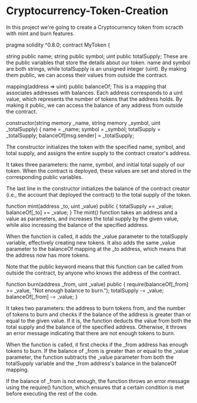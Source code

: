 # Cryptocurrency-Token-Creation

In this project we're going to create a Cryptocurrency token from scracth with mint and burn features. 

pragma solidity ^0.8.0;
contract MyToken {

string public name;
string public symbol;
uint public totalSupply;
These are the public variables that store the details about our token. name and symbol are both strings, while totalSupply is an unsigned integer (uint). By making them public, we can access their values from outside the contract.

mapping(address => uint) public balanceOf;
This is a mapping that associates addresses with balances. Each address corresponds to a uint value, which represents the number of tokens that the address holds. By making it public, we can access the balance of any address from outside the contract.

constructor(string memory _name, string memory _symbol, uint _totalSupply) {
    name = _name;
    symbol = _symbol;
    totalSupply = _totalSupply;
    balanceOf[msg.sender] = _totalSupply;

The constructor initializes the token with the specified name, symbol, and total supply, and assigns the entire supply to the contract creator's address.

It takes three parameters: the name, symbol, and initial total supply of our token. When the contract is deployed, these values are set and stored in the corresponding public variables.

The last line in the constructor initializes the balance of the contract creator (i.e., the account that deployed the contract) to the total supply of the token.


function mint(address _to, uint _value) public {
    totalSupply += _value;
    balanceOf[_to] += _value;
}
The mint() function takes an address and a value as parameters, and increases the total supply by the given value, while also increasing the balance of the specified address. 

When the function is called, it adds the _value parameter to the totalSupply variable, effectively creating new tokens. It also adds the same _value parameter to the balanceOf mapping at the _to address, which means that the address now has more tokens.

Note that the public keyword means that this function can be called from outside the contract, by anyone who knows the address of the contract.

function burn(address _from, uint _value) public {
    require(balanceOf[_from] >= _value, "Not enough balance to burn.");
    totalSupply -= _value;
    balanceOf[_from] -= _value;
}

It takes two parameters: the address to burn tokens from, and the number of tokens to burn and checks if the balance of the address is greater than or equal to the given value. If it is, the function deducts the value from both the total supply and the balance of the specified address. Otherwise, it throws an error message indicating that there are not enough tokens to burn. 

When the function is called, it first checks if the _from address has enough tokens to burn. If the balance of _from is greater than or equal to the _value parameter, the function subtracts the _value parameter from both the totalSupply variable and the _from address's balance in the balanceOf mapping.

If the balance of _from is not enough, the function throws an error message using the require() function, which ensures that a certain condition is met before executing the rest of the code.
